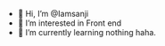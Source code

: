 - 👋 Hi, I’m @Iamsanji
- 👀 I’m interested in Front end 
- 🌱 I’m currently learning nothing haha.

<!---
Iamsanji/Iamsanji is a ✨ special ✨ repository because its `README.md` (this file) appears on your GitHub profile.
You can click the Preview link to take a look at your changes.
--->
